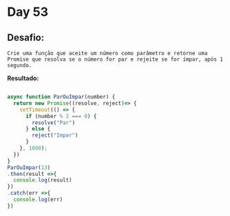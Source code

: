 # Day 53

## Desafio:

	Crie uma função que aceite um número como parâmetro e retorne uma Promise que resolva se o número for par e rejeite se for ímpar, após 1 segundo.

**Resultado:**

```javascript

async function ParOuImpar(number) {
  return new Promise((resolve, reject)=> {
    setTimeout(() => {
      if (number % 2 === 0) {
        resolve("Par")
      } else {
        reject("Impar")
      }
    }, 1000);
  })
}
ParOuImpar(13)
.then(result =>{
  console.log(result)
})
.catch(err =>{
  console.log(err)
})